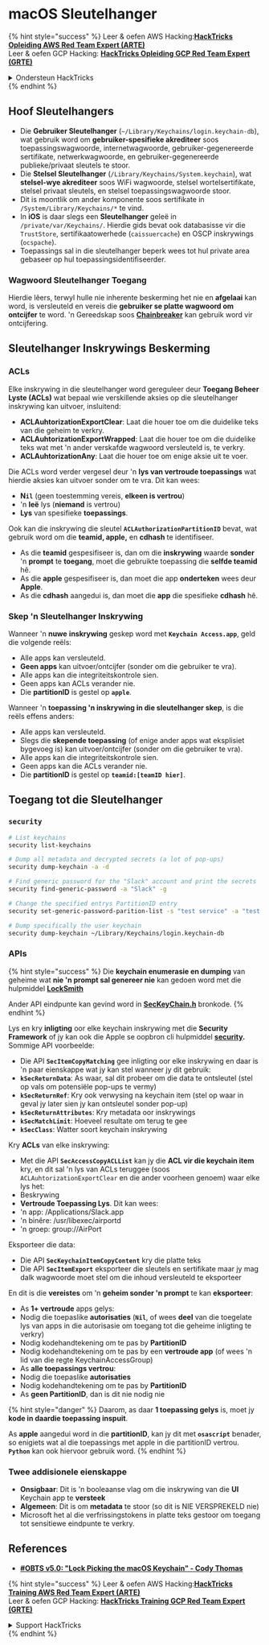 # macOS Sleutelhanger

{% hint style="success" %}
Leer & oefen AWS Hacking:<img src="../../.gitbook/assets/arte.png" alt="" data-size="line">[**HackTricks Opleiding AWS Red Team Expert (ARTE)**](https://training.hacktricks.xyz/courses/arte)<img src="../../.gitbook/assets/arte.png" alt="" data-size="line">\
Leer & oefen GCP Hacking: <img src="../../.gitbook/assets/grte.png" alt="" data-size="line">[**HackTricks Opleiding GCP Red Team Expert (GRTE)**<img src="../../.gitbook/assets/grte.png" alt="" data-size="line">](https://training.hacktricks.xyz/courses/grte)

<details>

<summary>Ondersteun HackTricks</summary>

* Kyk na die [**subskripsie planne**](https://github.com/sponsors/carlospolop)!
* **Sluit aan by die** 💬 [**Discord groep**](https://discord.gg/hRep4RUj7f) of die [**telegram groep**](https://t.me/peass) of **volg** ons op **Twitter** 🐦 [**@hacktricks\_live**](https://twitter.com/hacktricks\_live)**.**
* **Deel hacking truuks deur PRs in te dien na die** [**HackTricks**](https://github.com/carlospolop/hacktricks) en [**HackTricks Cloud**](https://github.com/carlospolop/hacktricks-cloud) github repos.

</details>
{% endhint %}

## Hoof Sleutelhangers

* Die **Gebruiker Sleutelhanger** (`~/Library/Keychains/login.keychain-db`), wat gebruik word om **gebruiker-spesifieke akrediteer** soos toepassingswagwoorde, internetwagwoorde, gebruiker-gegenereerde sertifikate, netwerkwagwoorde, en gebruiker-gegenereerde publieke/privaat sleutels te stoor.
* Die **Stelsel Sleutelhanger** (`/Library/Keychains/System.keychain`), wat **stelsel-wye akrediteer** soos WiFi wagwoorde, stelsel wortelsertifikate, stelsel privaat sleutels, en stelsel toepassingswagwoorde stoor.
* Dit is moontlik om ander komponente soos sertifikate in `/System/Library/Keychains/*` te vind.
* In **iOS** is daar slegs een **Sleutelhanger** geleë in `/private/var/Keychains/`. Hierdie gids bevat ook databasisse vir die `TrustStore`, sertifikaatowerhede (`caissuercache`) en OSCP inskrywings (`ocspache`).
* Toepassings sal in die sleutelhanger beperk wees tot hul private area gebaseer op hul toepassingsidentifiseerder.

### Wagwoord Sleutelhanger Toegang

Hierdie lêers, terwyl hulle nie inherente beskerming het nie en **afgelaai** kan word, is versleuteld en vereis die **gebruiker se platte wagwoord om ontcijfer** te word. 'n Gereedskap soos [**Chainbreaker**](https://github.com/n0fate/chainbreaker) kan gebruik word vir ontcijfering.

## Sleutelhanger Inskrywings Beskerming

### ACLs

Elke inskrywing in die sleutelhanger word gereguleer deur **Toegang Beheer Lyste (ACLs)** wat bepaal wie verskillende aksies op die sleutelhanger inskrywing kan uitvoer, insluitend:

* **ACLAuhtorizationExportClear**: Laat die houer toe om die duidelike teks van die geheim te verkry.
* **ACLAuhtorizationExportWrapped**: Laat die houer toe om die duidelike teks wat met 'n ander verskafde wagwoord versleuteld is, te verkry.
* **ACLAuhtorizationAny**: Laat die houer toe om enige aksie uit te voer.

Die ACLs word verder vergesel deur 'n **lys van vertroude toepassings** wat hierdie aksies kan uitvoer sonder om te vra. Dit kan wees:

* **N`il`** (geen toestemming vereis, **elkeen is vertrou**)
* 'n **leë** lys (**niemand** is vertrou)
* **Lys** van spesifieke **toepassings**.

Ook kan die inskrywing die sleutel **`ACLAuthorizationPartitionID`** bevat, wat gebruik word om die **teamid, apple,** en **cdhash** te identifiseer.

* As die **teamid** gespesifiseer is, dan om die **inskrywing** waarde **sonder** 'n **prompt** te **toegang**, moet die gebruikte toepassing die **selfde teamid** hê.
* As die **apple** gespesifiseer is, dan moet die app **onderteken** wees deur **Apple**.
* As die **cdhash** aangedui is, dan moet die **app** die spesifieke **cdhash** hê.

### Skep 'n Sleutelhanger Inskrywing

Wanneer 'n **nuwe** **inskrywing** geskep word met **`Keychain Access.app`**, geld die volgende reëls:

* Alle apps kan versleuteld.
* **Geen apps** kan uitvoer/ontcijfer (sonder om die gebruiker te vra).
* Alle apps kan die integriteitskontrole sien.
* Geen apps kan ACLs verander nie.
* Die **partitionID** is gestel op **`apple`**.

Wanneer 'n **toepassing 'n inskrywing in die sleutelhanger skep**, is die reëls effens anders:

* Alle apps kan versleuteld.
* Slegs die **skepende toepassing** (of enige ander apps wat eksplisiet bygevoeg is) kan uitvoer/ontcijfer (sonder om die gebruiker te vra).
* Alle apps kan die integriteitskontrole sien.
* Geen apps kan die ACLs verander nie.
* Die **partitionID** is gestel op **`teamid:[teamID hier]`**.

## Toegang tot die Sleutelhanger

### `security`
```bash
# List keychains
security list-keychains

# Dump all metadata and decrypted secrets (a lot of pop-ups)
security dump-keychain -a -d

# Find generic password for the "Slack" account and print the secrets
security find-generic-password -a "Slack" -g

# Change the specified entrys PartitionID entry
security set-generic-password-parition-list -s "test service" -a "test acount" -S

# Dump specifically the user keychain
security dump-keychain ~/Library/Keychains/login.keychain-db
```
### APIs

{% hint style="success" %}
Die **keychain enumerasie en dumping** van geheime wat **nie 'n prompt sal genereer nie** kan gedoen word met die hulpmiddel [**LockSmith**](https://github.com/its-a-feature/LockSmith)

Ander API eindpunte kan gevind word in [**SecKeyChain.h**](https://opensource.apple.com/source/libsecurity\_keychain/libsecurity\_keychain-55017/lib/SecKeychain.h.auto.html) bronkode.
{% endhint %}

Lys en kry **inligting** oor elke keychain inskrywing met die **Security Framework** of jy kan ook die Apple se oopbron cli hulpmiddel [**security**](https://opensource.apple.com/source/Security/Security-59306.61.1/SecurityTool/macOS/security.c.auto.html)**.** Sommige API voorbeelde:

* Die API **`SecItemCopyMatching`** gee inligting oor elke inskrywing en daar is 'n paar eienskappe wat jy kan stel wanneer jy dit gebruik:
* **`kSecReturnData`**: As waar, sal dit probeer om die data te ontsleutel (stel op vals om potensiële pop-ups te vermy)
* **`kSecReturnRef`**: Kry ook verwysing na keychain item (stel op waar in geval jy later sien jy kan ontsleutel sonder pop-up)
* **`kSecReturnAttributes`**: Kry metadata oor inskrywings
* **`kSecMatchLimit`**: Hoeveel resultate om terug te gee
* **`kSecClass`**: Watter soort keychain inskrywing

Kry **ACLs** van elke inskrywing:

* Met die API **`SecAccessCopyACLList`** kan jy die **ACL vir die keychain item** kry, en dit sal 'n lys van ACLs teruggee (soos `ACLAuhtorizationExportClear` en die ander voorheen genoem) waar elke lys het:
* Beskrywing
* **Vertroude Toepassing Lys**. Dit kan wees:
* 'n app: /Applications/Slack.app
* 'n binêre: /usr/libexec/airportd
* 'n groep: group://AirPort

Eksporteer die data:

* Die API **`SecKeychainItemCopyContent`** kry die platte teks
* Die API **`SecItemExport`** eksporteer die sleutels en sertifikate maar jy mag dalk wagwoorde moet stel om die inhoud versleuteld te eksporteer

En dit is die **vereistes** om 'n **geheim sonder 'n prompt** te kan **eksporteer**:

* As **1+ vertroude** apps gelys:
* Nodig die toepaslike **autorisaties** (**`Nil`**, of wees **deel** van die toegelate lys van apps in die autorisasie om toegang tot die geheime inligting te verkry)
* Nodig kodehandtekening om te pas by **PartitionID**
* Nodig kodehandtekening om te pas by een **vertroude app** (of wees 'n lid van die regte KeychainAccessGroup)
* As **alle toepassings vertrou**:
* Nodig die toepaslike **autorisaties**
* Nodig kodehandtekening om te pas by **PartitionID**
* As **geen PartitionID**, dan is dit nie nodig nie

{% hint style="danger" %}
Daarom, as daar **1 toepassing gelys** is, moet jy **kode in daardie toepassing inspuit**.

As **apple** aangedui word in die **partitionID**, kan jy dit met **`osascript`** benader, so enigiets wat al die toepassings met apple in die partitionID vertrou. **`Python`** kan ook hiervoor gebruik word.
{% endhint %}

### Twee addisionele eienskappe

* **Onsigbaar**: Dit is 'n booleaanse vlag om die inskrywing van die **UI** Keychain app te **versteek**
* **Algemeen**: Dit is om **metadata** te stoor (so dit is NIE VERSPREKELD nie)
* Microsoft het al die verfrissingstokens in platte teks gestoor om toegang tot sensitiewe eindpunte te verkry.

## References

* [**#OBTS v5.0: "Lock Picking the macOS Keychain" - Cody Thomas**](https://www.youtube.com/watch?v=jKE1ZW33JpY)

{% hint style="success" %}
Leer & oefen AWS Hacking:<img src="../../.gitbook/assets/arte.png" alt="" data-size="line">[**HackTricks Training AWS Red Team Expert (ARTE)**](https://training.hacktricks.xyz/courses/arte)<img src="../../.gitbook/assets/arte.png" alt="" data-size="line">\
Leer & oefen GCP Hacking: <img src="../../.gitbook/assets/grte.png" alt="" data-size="line">[**HackTricks Training GCP Red Team Expert (GRTE)**<img src="../../.gitbook/assets/grte.png" alt="" data-size="line">](https://training.hacktricks.xyz/courses/grte)

<details>

<summary>Support HackTricks</summary>

* Kyk na die [**subskripsie planne**](https://github.com/sponsors/carlospolop)!
* **Sluit aan by die** 💬 [**Discord groep**](https://discord.gg/hRep4RUj7f) of die [**telegram groep**](https://t.me/peass) of **volg** ons op **Twitter** 🐦 [**@hacktricks\_live**](https://twitter.com/hacktricks\_live)**.**
* **Deel hacking truuks deur PRs in te dien na die** [**HackTricks**](https://github.com/carlospolop/hacktricks) en [**HackTricks Cloud**](https://github.com/carlospolop/hacktricks-cloud) github repos.

</details>
{% endhint %}

